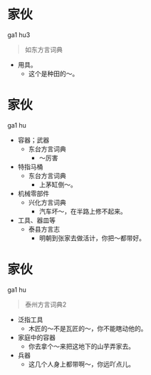 # 家伙
ga1 hu3
> 如东方言词典
- 用具。
  - 这个是种田的～。

# 家伙
ga1 hu
+ 容器；武器
  * 东台方言词典
    - ～厉害
+ 特指马桶
  * 东台方言词典
    - 上茅缸倒～。
+ 机械零部件
  * 兴化方言词典
    - 汽车坏～，在半路上修不起来。
+ 工具、器皿等
  * 泰县方言志
    - 明朝到张家去做活计，你把～都带好。


# 家伙
ga1 hu
> 泰州方言词典2
- 泛指工具
  - 木匠的～不是瓦匠的～，你不能瞎动他的。
- 家庭中的容器
  - 你去拿个～来把这地下的山芋弄家去。
- 兵器
  - 这几个人身上都带啊～，你远吖点儿。